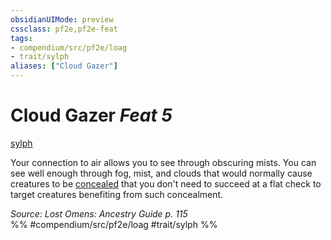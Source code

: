 ```yaml
---
obsidianUIMode: preview
cssclass: pf2e,pf2e-feat
tags:
- compendium/src/pf2e/loag
- trait/sylph
aliases: ["Cloud Gazer"]
---
```

# Cloud Gazer  *Feat 5*  
[sylph](sylph-b2.md "Sylph Ancestry & Heritage Trait")  


Your connection to air allows you to see through obscuring mists. You can see well enough through fog, mist, and clouds that would normally cause creatures to be [concealed](conditions.md#Concealed) that you don't need to succeed at a flat check to target creatures benefiting from such concealment.

*Source: Lost Omens: Ancestry Guide p. 115*  
%% #compendium/src/pf2e/loag #trait/sylph %%